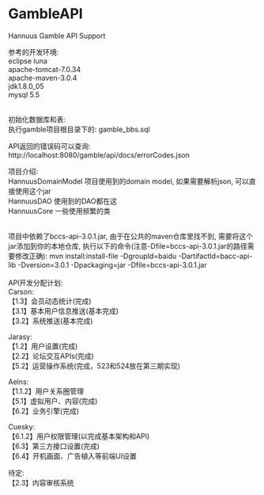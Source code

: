# GambleAPI
Hannuus Gamble API Support

参考的开发环境:</br>
eclipse luna</br>
apache-tomcat-7.0.34</br>
apache-maven-3.0.4</br>
jdk1.8.0_05</br>
mysql 5.5</br>
</br>

初始化数据库和表: </br>
	执行gamble项目根目录下的: gamble_bbs.sql</br>

API返回的错误码可以查询:</br>
	http://localhost:8080/gamble/api/docs/errorCodes.json</br>


项目介绍:</br>
	HannuusDomainModel  项目使用到的domain model, 如果需要解析json, 可以直接使用这个jar</br>
	HannuusDAO 使用到的DAO都在这</br>
	HannuusCore 一些使用频繁的类</br>

<br>
项目中依赖了bccs-api-3.0.1.jar, 由于在公共的maven仓库里找不到, 需要将这个jar添加到你的本地仓库, 执行以下的命令(注意-Dfile=bccs-api-3.0.1.jar的路径需要修改正确):
mvn install:install-file -DgroupId=baidu -DartifactId=bacc-api-lib -Dversion=3.0.1 -Dpackaging=jar -Dfile=bccs-api-3.0.1.jar
<br>
</br>
API开发分配计划:</br>
Carson: </br>
【1.3】会员动态统计(完成)</br>
【3.1】基本用户信息推送(基本完成)</br>
【3.2】系统推送(基本完成)</br>

Jarasy:</br>
 【1.2】用户设置(完成)</br>
 【2.2】论坛交互APIs(完成)</br>
 【5.2】运营操作系统(完成，523和524放在第三期实现)</br>
 
Aelns:</br>
【1.1.2】用户关系圈管理</br>
【5.1】虚拟用户、内容(完成)</br>
【6.2】业务引擎(完成)</br>

Cuesky: </br>
 【6.1.2】用户权限管理(以完成基本架构和API)</br>
 【6.3】第三方接口设置(完成)</br>
 【6.4】开机画面、广告植入等前端UI设置</br>

待定: </br>
【2.3】内容审核系统</br>
